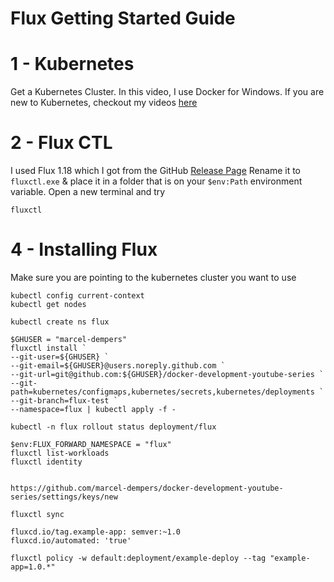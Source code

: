 # Flux Getting Started Guide

# 1 - Kubernetes

Get a Kubernetes Cluster. In this video, I use Docker for Windows.
If you are new to Kubernetes, checkout my videos [here](https://marceldempers.dev/videos/guides/kubernetes-getting-started)

# 2 - Flux CTL

I used Flux 1.18 which I got from the GitHub [Release Page](https://github.com/fluxcd/flux/releases/tag/1.18.0)
Rename it to `fluxctl.exe` & place it in a folder that is on your `$env:Path` environment variable.
Open a new terminal and try
```
fluxctl
```

# 4 - Installing Flux

Make sure you are pointing to the kubernetes cluster you want to use
```
kubectl config current-context
kubectl get nodes
```
```
kubectl create ns flux

$GHUSER = "marcel-dempers"
fluxctl install `
--git-user=${GHUSER} `
--git-email=${GHUSER}@users.noreply.github.com `
--git-url=git@github.com:${GHUSER}/docker-development-youtube-series `
--git-path=kubernetes/configmaps,kubernetes/secrets,kubernetes/deployments `
--git-branch=flux-test `
--namespace=flux | kubectl apply -f -

kubectl -n flux rollout status deployment/flux

$env:FLUX_FORWARD_NAMESPACE = "flux"
fluxctl list-workloads
fluxctl identity


https://github.com/marcel-dempers/docker-development-youtube-series/settings/keys/new

fluxctl sync

fluxcd.io/tag.example-app: semver:~1.0
fluxcd.io/automated: 'true'

fluxctl policy -w default:deployment/example-deploy --tag "example-app=1.0.*"
```